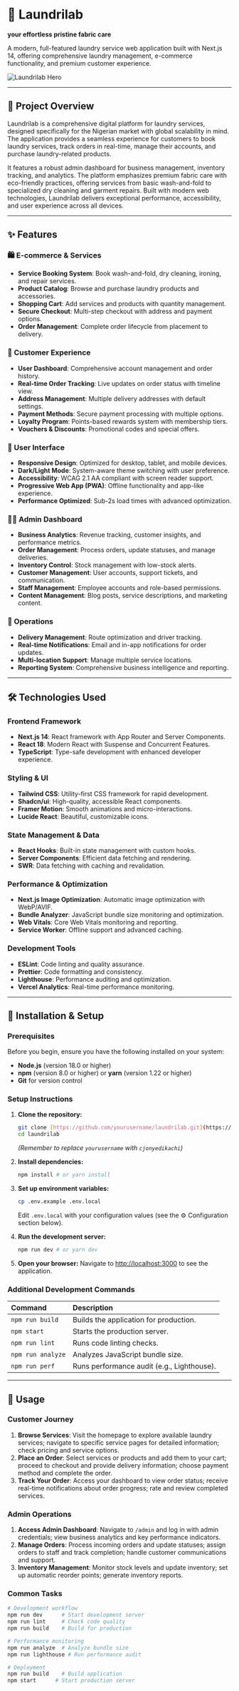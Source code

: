 # 🧺 **Laundrilab**

**your effortless pristine fabric care**

A modern, full-featured laundry service web application built with Next.js 14, offering comprehensive laundry management, e-commerce functionality, and premium customer experience.

![Laundrilab Hero](public/images/hero/laundry-service-hero.png)

---

## 🚀 Project Overview

Laundrilab is a comprehensive digital platform for laundry services, designed specifically for the Nigerian market with global scalability in mind. The application provides a seamless experience for customers to book laundry services, track orders in real-time, manage their accounts, and purchase laundry-related products.

It features a robust admin dashboard for business management, inventory tracking, and analytics. The platform emphasizes premium fabric care with eco-friendly practices, offering services from basic wash-and-fold to specialized dry cleaning and garment repairs. Built with modern web technologies, Laundrilab delivers exceptional performance, accessibility, and user experience across all devices.

---

## ✨ Features

### 🛍️ E-commerce & Services

* **Service Booking System**: Book wash-and-fold, dry cleaning, ironing, and repair services.
* **Product Catalog**: Browse and purchase laundry products and accessories.
* **Shopping Cart**: Add services and products with quantity management.
* **Secure Checkout**: Multi-step checkout with address and payment options.
* **Order Management**: Complete order lifecycle from placement to delivery.

### 📱 Customer Experience

* **User Dashboard**: Comprehensive account management and order history.
* **Real-time Order Tracking**: Live updates on order status with timeline view.
* **Address Management**: Multiple delivery addresses with default settings.
* **Payment Methods**: Secure payment processing with multiple options.
* **Loyalty Program**: Points-based rewards system with membership tiers.
* **Vouchers & Discounts**: Promotional codes and special offers.

### 🎨 User Interface

* **Responsive Design**: Optimized for desktop, tablet, and mobile devices.
* **Dark/Light Mode**: System-aware theme switching with user preference.
* **Accessibility**: WCAG 2.1 AA compliant with screen reader support.
* **Progressive Web App (PWA)**: Offline functionality and app-like experience.
* **Performance Optimized**: Sub-2s load times with advanced optimization.

### 👨‍💼 Admin Dashboard

* **Business Analytics**: Revenue tracking, customer insights, and performance metrics.
* **Order Management**: Process orders, update statuses, and manage deliveries.
* **Inventory Control**: Stock management with low-stock alerts.
* **Customer Management**: User accounts, support tickets, and communication.
* **Staff Management**: Employee accounts and role-based permissions.
* **Content Management**: Blog posts, service descriptions, and marketing content.

### 🚚 Operations

* **Delivery Management**: Route optimization and driver tracking.
* **Real-time Notifications**: Email and in-app notifications for order updates.
* **Multi-location Support**: Manage multiple service locations.
* **Reporting System**: Comprehensive business intelligence and reporting.

---

## 🛠️ Technologies Used

### Frontend Framework

* **Next.js 14**: React framework with App Router and Server Components.
* **React 18**: Modern React with Suspense and Concurrent Features.
* **TypeScript**: Type-safe development with enhanced developer experience.

### Styling & UI

* **Tailwind CSS**: Utility-first CSS framework for rapid development.
* **Shadcn/ui**: High-quality, accessible React components.
* **Framer Motion**: Smooth animations and micro-interactions.
* **Lucide React**: Beautiful, customizable icons.

### State Management & Data

* **React Hooks**: Built-in state management with custom hooks.
* **Server Components**: Efficient data fetching and rendering.
* **SWR**: Data fetching with caching and revalidation.

### Performance & Optimization

* **Next.js Image Optimization**: Automatic image optimization with WebP/AVIF.
* **Bundle Analyzer**: JavaScript bundle size monitoring and optimization.
* **Web Vitals**: Core Web Vitals monitoring and reporting.
* **Service Worker**: Offline support and advanced caching.

### Development Tools

* **ESLint**: Code linting and quality assurance.
* **Prettier**: Code formatting and consistency.
* **Lighthouse**: Performance auditing and optimization.
* **Vercel Analytics**: Real-time performance monitoring.

---

## 🚀 Installation & Setup

### Prerequisites

Before you begin, ensure you have the following installed on your system:

* **Node.js** (version 18.0 or higher)
* **npm** (version 8.0 or higher) or **yarn** (version 1.22 or higher)
* **Git** for version control

### Setup Instructions

1.  **Clone the repository:**
    ```bash
    git clone [https://github.com/yourusername/laundrilab.git](https://github.com/yourusername/laundrilab.git)
    cd laundrilab
    ```
    *(Remember to replace `yourusername` with `cjonyedikachi`)*

2.  **Install dependencies:**
    ```bash
    npm install # or yarn install
    ```

3.  **Set up environment variables:**
    ```bash
    cp .env.example .env.local
    ```
    Edit `.env.local` with your configuration values (see the ⚙️ Configuration section below).

4.  **Run the development server:**
    ```bash
    npm run dev # or yarn dev
    ```

5.  **Open your browser:**
    Navigate to [http://localhost:3000](http://localhost:3000) to see the application.

### Additional Development Commands

| Command           | Description                                    |
| :---------------- | :--------------------------------------------- |
| `npm run build`   | Builds the application for production.         |
| `npm start`       | Starts the production server.                  |
| `npm run lint`    | Runs code linting checks.                      |
| `npm run analyze` | Analyzes JavaScript bundle size.               |
| `npm run perf`    | Runs performance audit (e.g., Lighthouse).     |

---

## 📖 Usage

### Customer Journey

1.  **Browse Services**: Visit the homepage to explore available laundry services; navigate to specific service pages for detailed information; check pricing and service options.
2.  **Place an Order**: Select services or products and add them to your cart; proceed to checkout and provide delivery information; choose payment method and complete the order.
3.  **Track Your Order**: Access your dashboard to view order status; receive real-time notifications about order progress; rate and review completed services.

### Admin Operations

1.  **Access Admin Dashboard**: Navigate to `/admin` and log in with admin credentials; view business analytics and key performance indicators.
2.  **Manage Orders**: Process incoming orders and update statuses; assign orders to staff and track completion; handle customer communications and support.
3.  **Inventory Management**: Monitor stock levels and update inventory; set up automatic reorder points; generate inventory reports.

### Common Tasks

```bash
# Development workflow
npm run dev      # Start development server
npm run lint     # Check code quality
npm run build    # Build for production

# Performance monitoring
npm run analyze  # Analyze bundle size
npm run lighthouse # Run performance audit

# Deployment
npm run build    # Build application
npm start      # Start production server
